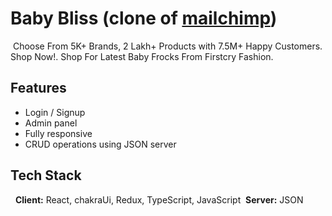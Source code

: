
# Baby Bliss (clone of [mailchimp](https://www.firstcry.com/))
​
⁦Choose From 5K+ Brands, 2 Lakh+ Products with 7.5M+ Happy Customers. Shop Now!⁩. Shop For Latest Baby Frocks From Firstcry Fashion.
​
## Features
- Login / Signup
- Admin panel
- Fully responsive
- CRUD operations using JSON server
​
## Tech Stack
​
​
**Client:** React, chakraUi, Redux, TypeScript, JavaScript
​
**Server:** JSON
